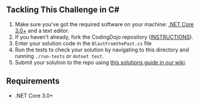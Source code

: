 ## Tackling This Challenge in C#
1. Make sure you've got the required software on your machine: [.NET Core 3.0+](https://dotnet.microsoft.com/download) and a text editor.
2. If you haven't already, fork the CodingDojo repository ([INSTRUCTIONS](https://docs.github.com/en/github/getting-started-with-github/fork-a-repo)).
3. Enter your solution code in the `BlastFromthePast.cs` file
4. Run the tests to check your solution by navigating to this directory and running `./run-tests` or `dotnet test`.
5. Submit your solution to the repo using [this solutions guide in our wiki](https://github.com/codeconnector/CodingDojo/wiki#solutions).


## Requirements

- .NET Core 3.0+

